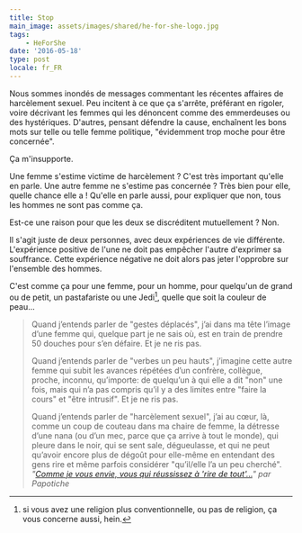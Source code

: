 ```yaml
---
title: Stop
main_image: assets/images/shared/he-for-she-logo.jpg
tags:
    - HeForShe
date: '2016-05-18'
type: post
locale: fr_FR
---
```


Nous sommes inondés de messages commentant les récentes affaires de harcèlement sexuel. Peu incitent à ce que ça s'arrête, préférant en rigoler, voire décrivant les femmes qui les dénoncent comme des emmerdeuses ou des hystériques. D'autres, pensant défendre la cause, enchaînent les bons mots sur telle ou telle femme politique, "évidemment trop moche pour être concernée".

Ça m'insupporte.

<!-- more -->

Une femme s'estime victime de harcèlement ? C'est très important qu'elle en parle. Une autre femme ne s'estime pas concernée ? Très bien pour elle, quelle chance elle a ! Qu'elle en parle aussi, pour expliquer que non, tous les hommes ne sont pas comme ça.

Est-ce une raison pour que les deux se discréditent mutuellement ? Non.

Il s'agit juste de deux personnes, avec deux expériences de vie différente. L'expérience positive de l'une ne doit pas empêcher l'autre d'exprimer sa souffrance. Cette expérience négative ne doit alors pas jeter l'opprobre sur l'ensemble des hommes.

C'est comme ça pour une femme, pour un homme, pour quelqu'un de grand ou de petit, un pastafariste ou une Jedi[^1], quelle que soit la couleur de peau…

[^1]: si vous avez une religion plus conventionnelle, ou pas de religion, ça vous concerne aussi, hein.

> Quand j’entends parler de "gestes déplacés", j’ai dans ma tête l’image d’une femme qui, quelque part je ne sais où, est en train de prendre 50 douches pour s’en défaire. Et je ne ris pas.
>
> Quand j’entends parler de "verbes un peu hauts", j’imagine cette autre femme qui subit les avances répétées d’un confrère, collègue, proche, inconnu, qu’importe: de quelqu’un à qui elle a dit "non" une fois, mais qui n’a pas compris qu’il y a des limites entre "faire la cours" et "être intrusif". Et je ne ris pas.
>
> Quand j’entends parler de "harcèlement sexuel", j’ai au cœur, là, comme un coup de couteau dans ma chaire de femme, la détresse d’une nana (ou d’un mec, parce que ça arrive à tout le monde), qui pleure dans le noir, qui se sent sale, dégueulasse, et qui ne peut qu’avoir encore plus de dégoût pour elle-même en entendant des gens rire et même parfois considérer "qu’il/elle l’a un peu cherché".  
> <cite>"[Comme je vous envie, vous qui réussissez à 'rire de tout'…](http://www.papotiche.fr/harcelement-sexuel/)" par Papotiche</cite>
